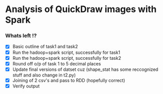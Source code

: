 # Analysis of QuickDraw images with Spark

### Whats left !?
- [x] Basic outline of task1 and task2
- [x] Run the hadoop+spark script, successfully for task1
- [x] Run the hadoop+spark script, successfully for task2
- [x] Round off o/p of task 1 to 5 decimal places
- [x] Update final versions of datset cuz (shape_stat has some reccognized stuff and also change in t2.py)
- [x] Joining of 2 csv's and pass to RDD (hopefully correct)
- [x] Verify output
